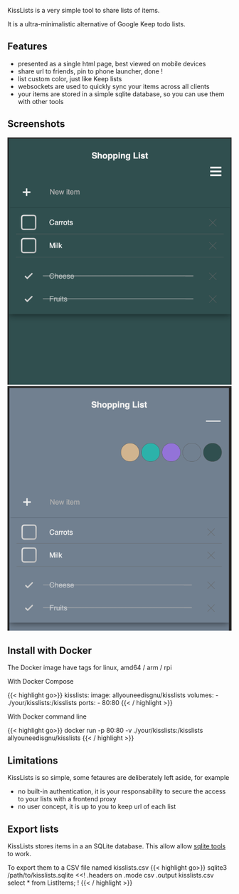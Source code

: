 ---
---

KissLists is a very simple tool to share lists of items. 

It is a ultra-minimalistic alternative of Google Keep todo lists.

## Features

- presented as a single html page, best viewed on mobile devices
- share url to friends, pin to phone launcher, done !
- list custom color, just like Keep lists
- websockets are used to quickly sync your items across all clients
- your items are stored in a simple sqlite database, so you can use them with other tools

## Screenshots

![Screenshot](/static/img/QfRBCgk.png)
![Screenshot](/static/img/6I5qR5J.png)

## Install with Docker

The Docker image have tags for linux, amd64 / arm / rpi

With Docker Compose

{{< highlight go>}}
kisslists:
  image: allyouneedisgnu/kisslists
  volumes:
    - ./your/kisslists:/kisslists
  ports:
    - 80:80
{{< / highlight >}}

With Docker command line

{{< highlight go>}}
docker run -p 80:80 -v ./your/kisslists:/kisslists allyouneedisgnu/kisslists
{{< / highlight >}}

## Limitations

KissLists is so simple, some fetaures are deliberately left aside, for example

- no built-in authentication, it is your responsability to secure the access to your lists with a frontend proxy
- no user concept, it is up to you to keep url of each list

## Export lists

KissLists stores items in a an SQLite database.
This allow allow <a href="https://github.com/planetopendata/awesome-sqlite#sqlite-admin-tools">sqlite tools</a> to work.

To export them to a CSV file named kisslists.csv
{{< highlight go>}}
sqlite3 /path/to/kisslists.sqlite <<!
.headers on
.mode csv
.output kisslists.csv
select * from ListItems;
!
{{< / highlight >}}

